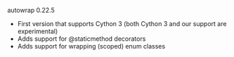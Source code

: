 autowrap 0.22.5

- First version that supports Cython 3 (both Cython 3 and our support are experimental)
- Adds support for @staticmethod decorators
- Adds support for wrapping (scoped) enum classes
